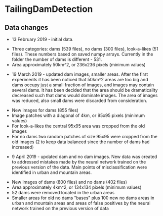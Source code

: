 # TailingDamDetection

## Data changes
* 13 February 2019 - initial data. 
- Three categories: dams (539 files), no dams (300 files), look-a-likes (51 files). These numbers based on saved numpy arrays. Currently in the folder the number of dams is different - 531. 
- Area approximately 50km^2, or 236x236 pixels (minimum values)

* 19 March 2019 - updated dam images, smaller areas. After the first experiments it has been noticed that 50km^2 areas are too big and dams occupy just a small fraction of images, and images may contain several dams. It has been decided that the area should be dramaticallty decreased such that dams would dominate images. The area of images was reduced, also small dams were discarded from consideration.
- New images for dams (855 files)
- Image patches with a diagonal of 4km, or 95x95 pixels (minimum values)
- For look-a-likes the central 95x95 area was cropped from the old images
- For no dams two random patches of size 95x95 were cropped from the old images (2 to keep data balanced since the number of dams had increased)

* 9 April 2019 - updated dam and no dam images. New data was created to addressed mistakes made by the neural network trained on the previous version of the data. Main points of misclassification were identified in urban and mountain areas.
- New images of dams (800 files) and no dams (402 files)
- Area approximately 4km^2, or 134x134 pixels (minimum values)
- 52 dams were removed located in the urban areas
- Smaller areas for old no dams "bases" plus 100 new no dams areas in urban and mountain areas and areas of false positives by the neural network trained on the previous version of data
